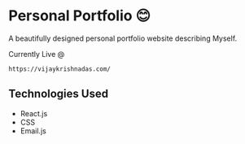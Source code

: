 # Personal Portfolio 😊

A beautifully designed personal portfolio website describing Myself.

Currently Live @ 

```
https://vijaykrishnadas.com/
```

## Technologies Used

- React.js
- CSS
- Email.js

